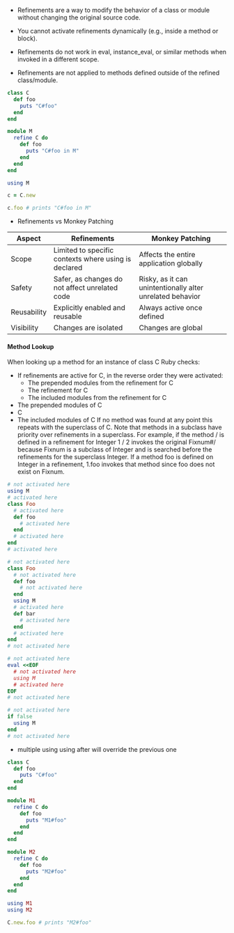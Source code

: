 - Refinements are a way to modify the behavior of a class or module without changing the original source code.

- You cannot activate refinements dynamically (e.g., inside a method or block).
- Refinements do not work in eval, instance_eval, or similar methods when invoked in a different scope.
- Refinements are not applied to methods defined outside of the refined class/module.
```ruby
class C
  def foo
    puts "C#foo"
  end
end

module M
  refine C do
    def foo
      puts "C#foo in M"
    end
  end
end

using M

c = C.new

c.foo # prints "C#foo in M"
```

- Refinements vs Monkey Patching

| Aspect      | Refinements                                           | Monkey Patching                                           |
|-------------|-------------------------------------------------------|-----------------------------------------------------------|
| Scope       | Limited to specific contexts where using is declared  | Affects the entire application globally                   |
| Safety      | Safer, as changes do not affect unrelated code	      | Risky, as it can unintentionally alter unrelated behavior |
| Reusability | Explicitly enabled and reusable	                      | Always active once defined                                |
| Visibility  | Changes are isolated	                                | Changes are global                                        |

#### Method Lookup
When looking up a method for an instance of class C Ruby checks:
- If refinements are active for C, in the reverse order they were activated:
  - The prepended modules from the refinement for C
  - The refinement for C
  - The included modules from the refinement for C
- The prepended modules of C
- C
- The included modules of C
If no method was found at any point this repeats with the superclass of C.
Note that methods in a subclass have priority over refinements in a superclass. For example, if the method / is defined in a refinement for Integer 1 / 2 invokes the original Fixnum#/ because Fixnum is a subclass of Integer and is searched before the refinements for the superclass Integer.
If a method foo is defined on Integer in a refinement, 1.foo invokes that method since foo does not exist on Fixnum.

```ruby
# not activated here
using M
# activated here
class Foo
  # activated here
  def foo
    # activated here
  end
  # activated here
end
# activated here
```

```ruby
# not activated here
class Foo
  # not activated here
  def foo
    # not activated here
  end
  using M
  # activated here
  def bar
    # activated here
  end
  # activated here
end
# not activated here
```

```ruby
# not activated here
eval <<EOF
  # not activated here
  using M
  # activated here
EOF
# not activated here
```

```ruby
# not activated here
if false
  using M
end
# not activated here
```

- multiple using
using after will override the previous one
```ruby
class C
  def foo
    puts "C#foo"
  end
end

module M1
  refine C do
    def foo
      puts "M1#foo"
    end
  end
end

module M2
  refine C do
    def foo
      puts "M2#foo"
    end
  end
end

using M1
using M2

C.new.foo # prints "M2#foo"
```
